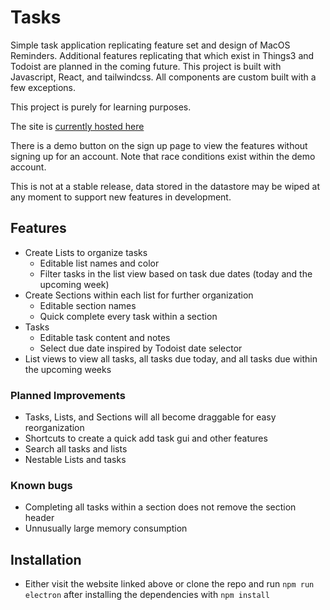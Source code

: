 # Tasks
Simple task application replicating feature set and design of MacOS Reminders. Additional features replicating that which exist in Things3 and Todoist are planned in the coming future. This project is built with Javascript, React, and tailwindcss. All components are custom built with a few exceptions. 

This project is purely for learning purposes. 

The site is [currently hosted here](https://jorstad-tasks.netlify.app/)

There is a demo button on the sign up page to view the features without signing up for an account. Note that race conditions exist within the demo account.

This is not at a stable release, data stored in the datastore may be wiped at any moment to support new features in development.

## Features

- Create Lists to organize tasks
  - Editable list names and color
  - Filter tasks in the list view based on task due dates (today and the upcoming week)
- Create Sections within each list for further organization
  - Editable section names
  - Quick complete every task within a section
- Tasks
  - Editable task content and notes
  - Select due date inspired by Todoist date selector
- List views to view all tasks, all tasks due today, and all tasks due within the upcoming weeks

### Planned Improvements
- Tasks, Lists, and Sections will all become draggable for easy reorganization
- Shortcuts to create a quick add task gui and other features 
- Search all tasks and lists
- Nestable Lists and tasks


### Known bugs
- Completing all tasks within a section does not remove the section header
- Unnusually large memory consumption

## Installation
- Either visit the website linked above or clone the repo and run `npm run electron` after installing the dependencies with `npm install`
